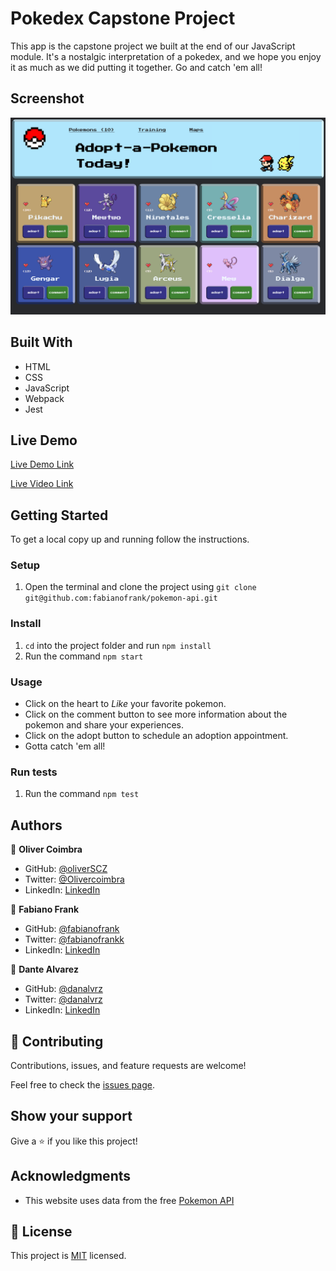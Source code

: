 # Pokedex Capstone Project

This app is the capstone project we built at the end of our JavaScript module. It's a nostalgic interpretation of a pokedex, and we hope you enjoy it as much as we did putting it together. Go and catch 'em all!


## Screenshot

![screenshot](./src/screenshot.png)


## Built With

- HTML 
- CSS 
- JavaScript
- Webpack 
- Jest

## Live Demo

[Live Demo Link](https://fabianofrank.github.io/pokemon-api/dist/)

[Live Video Link]()



## Getting Started

To get a local copy up and running follow the instructions.


### Setup

1. Open the terminal and clone the project using `git clone git@github.com:fabianofrank/pokemon-api.git`

### Install

1. `cd` into the project folder and run `npm install`
2. Run the command `npm start`

### Usage

- Click on the heart to *Like* your favorite pokemon.
- Click on the comment button to see more information about the pokemon and share your experiences.
- Click on the adopt button to schedule an adoption appointment.
- Gotta catch 'em all!

### Run tests

1. Run the command `npm test`



## Authors

👤 **Oliver Coimbra**

- GitHub: [@oliverSCZ](https://github.com/oliverSCZ)
- Twitter: [@Olivercoimbra](https://twitter.com/Olivercoimbra)
- LinkedIn: [LinkedIn](https://www.linkedin.com/in/oliver-coimbra/)

👤 **Fabiano Frank**

- GitHub: [@fabianofrank](https://github.com/fabianofrank)
- Twitter: [@fabianofrankk](https://twitter.com/fabianofrankk)
- LinkedIn: [LinkedIn](https://www.linkedin.com/in/fabianofrank/)

👤 **Dante Alvarez**

- GitHub: [@danalvrz](https://github.com/danalvrz)
- Twitter: [@danalvrz](https://twitter.com/danalvrz)
- LinkedIn: [LinkedIn](https://www.linkedin.com/in/dante-álvarez-85098a222/)

## 🤝 Contributing

Contributions, issues, and feature requests are welcome!

Feel free to check the [issues page](../../issues/).

## Show your support

Give a ⭐️ if you like this project!

## Acknowledgments

- This website uses data from the free [Pokemon API](https://pokeapi.co/)

## 📝 License

This project is [MIT](./MIT.md) licensed.
